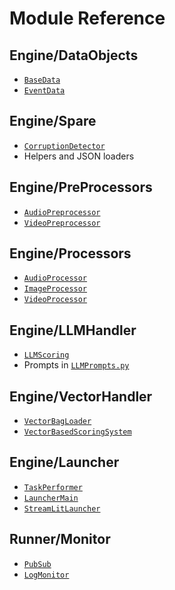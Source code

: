 # Module Reference

## Engine/DataObjects  
- [`BaseData`](Engine/DataObjects/Base.py)  
- [`EventData`](Engine/DataObjects/Event.py)

## Engine/Spare  
- [`CorruptionDetector`](Engine/Spare/Corruption.py)  
- Helpers and JSON loaders

## Engine/PreProcessors  
- [`AudioPreprocessor`](Engine/PreProcessors/AudioPreProcessing.py)  
- [`VideoPreprocessor`](Engine/PreProcessors/VideoPreprocessing.py)

## Engine/Processors  
- [`AudioProcessor`](Engine/Processors/AudioProcessing.py)  
- [`ImageProcessor`](Engine/Processors/ImageProcessing.py)  
- [`VideoProcessor`](Engine/Processors/VideoProcessing.py)

## Engine/LLMHandler  
- [`LLMScoring`](Engine/LLMHandler/MultiSetLLMScoring.py)  
- Prompts in [`LLMPrompts.py`](Engine/LLMHandler/LLMPrompts.py)

## Engine/VectorHandler  
- [`VectorBagLoader`](Engine/VectorHandler/VectorBagLoader.py)  
- [`VectorBasedScoringSystem`](Engine/VectorHandler/VectorScoring.py)

## Engine/Launcher  
- [`TaskPerformer`](Engine/Launcher/TaskPerformer.py)  
- [`LauncherMain`](Engine/Launcher/LauncherMain.py)  
- [`StreamLitLauncher`](Engine/Launcher/StreamLitLauncher.py)

## Runner/Monitor  
- [`PubSub`](Runner/Monitor/PubSub.py)  
- [`LogMonitor`](Runner/Monitor/LogMonitor.py)
